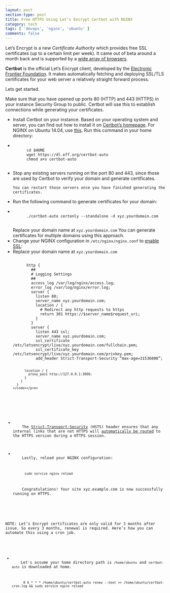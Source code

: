 ```yaml
---
layout: post
section-type: post
title: Free HTTPS Using Let’s Encrypt Certbot with NGINX
category: tech
tags: [ 'devops', 'nginx', 'ubuntu' ]
comments: false
---
```

Let’s Encrypt is a new <i>Certificate Authority</i> which provides free SSL certificates (up to a certain limit per week). It came out of beta around a month back and is supported by a <a target='_blank' href='https://community.letsencrypt.org/t/which-browsers-and-operating-systems-support-lets-encrypt/4394'>wide array of browsers</a>.

<b>Certbot</b> is the official Let’s Encrypt client, developed by the <a target='_blank' href='https://www.eff.org/'>Electronic Frontier Foundation</a>. It makes automatically fetching and deploying SSL/TLS certificates for your web server a relatively straight forward process.

Lets get started.

Make sure that you have opened up ports 80 (HTTP) and 443 (HTTPS) in your instance Security Group to public. Certbot will use this to establish connections while generating your certificates.
<ul class='list-unstyled text-left content'>
  <li>
    Install Certbot on your instance. Based on your operating system and server, you can find out how to install it on <a target='_blank' href='https://certbot.eff.org/'>Certbot’s homepage</a>. For NGINX on Ubuntu 14.04, use <a target='_blank' href='https://certbot.eff.org/#ubuntutrusty-nginx'>this</a>.
    Run this command in your home directory:
  </li>

  <li>
    <pre><code data-trim class="yaml">
      cd $HOME
      wget https://dl.eff.org/certbot-auto
      chmod a+x certbot-auto
    </code></pre>
  </li>

  <li>
    Stop any existing servers running on the port 80 and 443, since those are used by Certbot to verify your domain and generate certificates.

    You can restart those servers once you have finished generating the certificates.
  </li>

  <li>
    Run the following command to generate certificates for your domain:
  </li>

  <li>
    <pre><code data-trim class="yaml">
      ./certbot-auto certonly --standalone -d xyz.yourdomain.com
    </code></pre>
    Replace your domain name at <code>xyz.yourdomain.com</code>
    You can generate certificates for multiple domains using this approach.
  </li>

  <li>
    Change your NGINX configuration in <code>/etc/nginx/nginx.conf</code> to <a target='_blank' href='http://nginx.org/en/docs/http/configuring_https_servers.html'>enable SSL</a>:
  </li>

  <li>
    Replace your domain name at <code>xyz.yourdomain.com</code>
    <pre><code data-trim class="yaml">
      http {
        ##
        # Logging Settings
        ##
        access_log /var/log/nginx/access.log;
        error_log /var/log/nginx/error.log;
        server {
          listen 80;
          server_name xyz.yourdomain.com;
          location / {
            # Redirect any http requests to https
            return 301 https://$server_name$request_uri;
          }
        }
        server {
          listen 443 ssl;
          server_name xyz.yourdomain.com;
          ssl_certificate /etc/letsencrypt/live/xyz.yourdomain.com/fullchain.pem;
          ssl_certificate_key /etc/letsencrypt/live/xyz.yourdomain.com/privkey.pem;
          add_header Strict-Transport-Security “max-age=31536000”;

          location / {
            proxy_pass http://127.0.0.1:3000;
          }
        }
      }
    </code></pre>
  </li>

  <li>
    The <a target='_blank' href='https://developer.mozilla.org/en-US/docs/Web/Security/HTTP_strict_transport_security'>Strict-Transport-Security</a> (HSTS) header ensures that any internal links that are not HTTPS will <a target='_blank' href='https://loune.net/2016/01/https-with-lets-encrypt-ssl-and-nginx'>automatically be routed</a> to the HTTPS version during a HTTPS session.
  </li>
  <li>
    Lastly, reload your NGINX configuration:
    <pre><code data-trim class="yaml">
      sudo service nginx reload
    </code></pre>
    Congratulations! Your site xyz.example.com is now successfully running on HTTPS.
  </li>
</ul>

NOTE: Let’s Encrypt certificates are only valid for 3 months after issue. So every 3 months, renewal is required. Here’s how you can automate this using a cron job.

<ul class='list-unstyled text-left content'>
  <li>
    Let's assume your home directory path is <code>/home/ubuntu</code> and <code>certbot-auto</code> is downloaded at home.
    <pre><code data-trim class="yaml">
      0 6 * * * /home/ubuntu/certbot-auto renew --text >> /home/ubuntu/certbot-cron.log && sudo service nginx reload
    </code></pre>
  </li>
</ul>
